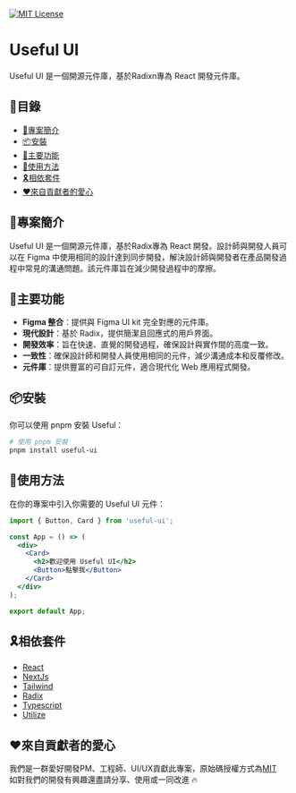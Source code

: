 [![MIT License](https://img.shields.io/badge/License-MIT-green.svg)](https://choosealicense.com/licenses/mit/)

# Useful UI
Useful UI 是一個開源元件庫，基於Radixn專為 React 開發元件庫。

## 🚩目錄
- [📘專案簡介](#專案簡介)
- [📦安裝](#安裝)
- [🚀主要功能](#主要功能)
- [📀使用方法](#使用方法)
- [🎗️相依套件](#相依套件)
- [❤️來自貢獻者的愛心](#來自貢獻者的愛心)

## 📘專案簡介
Useful UI 是一個開源元件庫，基於Radix專為 React 開發。設計師與開發人員可以在 Figma 中使用相同的設計達到同步開發，解決設計師與開發者在產品開發過程中常見的溝通問題。該元件庫旨在減少開發過程中的摩擦。

## 🚀主要功能
- **Figma 整合**：提供與 Figma UI kit 完全對應的元件庫。
- **現代設計**：基於 Radix，提供簡潔且回應式的用戶界面。
- **開發效率**：旨在快速、直覺的開發過程，確保設計與實作間的高度一致。
- **一致性**：確保設計師和開發人員使用相同的元件，減少溝通成本和反覆修改。
- **元件庫**：提供豐富的可自訂元件，適合現代化 Web 應用程式開發。

## 📦安裝
你可以使用 pnpm 安裝 Useful：

```bash
# 使用 pnpm 安裝
pnpm install useful-ui
```


## 📀使用方法
在你的專案中引入你需要的 Useful UI 元件：
```jsx
import { Button, Card } from 'useful-ui';

const App = () => (
  <div>
    <Card>
      <h2>歡迎使用 Useful UI</h2>
      <Button>點擊我</Button>
    </Card>
  </div>
);

export default App;
```

## 🎗️相依套件

 - [React](https://react.dev/)
 - [NextJs](https://nextjs.org/)
 - [Tailwind](https://tailwindcss.com/)
 - [Radix](https://www.radix-ui.com/)
 - [Typescript](https://www.typescriptlang.org/)
 - [Utilize]()

## ❤️來自貢獻者的愛心
我們是一群愛好開發PM、工程師、UI/UX貢獻此專案，原始碼授權方式為[MIT](LICENSE)
<br>
如對我們的開發有興趣還盡請分享、使用或一同改進 🔥
